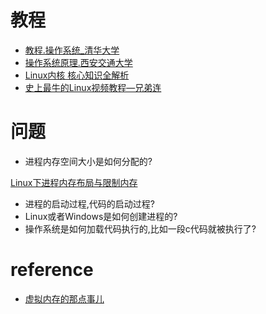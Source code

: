 # 教程
- [教程.操作系统_清华大学](https://www.bilibili.com/video/av6538245?p=1)
- [操作系统原理.西安交通大学](https://www.youtube.com/watch?v=Zqje6UmBVeA&list=PLqhmiqnOBz99PQA66JtEzF86fFbkfMfvL)
- [Linux内核 核心知识全解析](https://www.bilibili.com/video/av47154483?p=22)
- [史上最牛的Linux视频教程—兄弟连](https://www.bilibili.com/video/av18156598?p=1)

# 问题
- 进程内存空间大小是如何分配的?

[Linux下进程内存布局与限制内存](https://zhuanlan.zhihu.com/p/51176902)

- 进程的启动过程,代码的启动过程?
- Linux或者Windows是如何创建进程的? 
- 操作系统是如何加载代码执行的,比如一段c代码就被执行了?


# reference
- [虚拟内存的那点事儿](https://sylvanassun.github.io/2017/10/29/2017-10-29-virtual_memory/)
